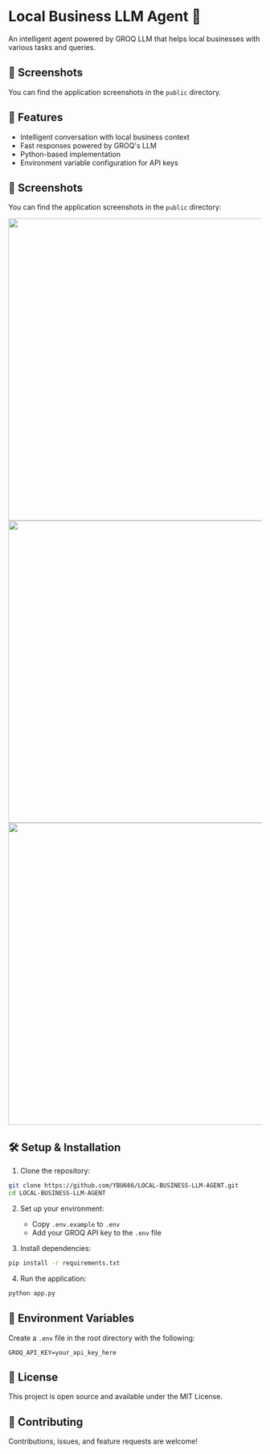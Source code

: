 # Local Business LLM Agent 🤖

An intelligent agent powered by GROQ LLM that helps local businesses with various tasks and queries.

## 📸 Screenshots

You can find the application screenshots in the `public` directory.

## 🚀 Features

- Intelligent conversation with local business context
- Fast responses powered by GROQ's LLM
- Python-based implementation
- Environment variable configuration for API keys

## 📸 Screenshots

You can find the application screenshots in the `public` directory:

<img src="public/Screenshot 2025-04-18 at 10.24.10 AM.png" width="600"/>
<br/>
<img src="public/Screenshot 2025-04-18 at 10.24.43 AM.png" width="600"/>
<br/>
<img src="public/Screenshot 2025-04-18 at 10.24.55 AM.png" width="600"/>


## 🛠️ Setup & Installation

1. Clone the repository:
```bash
git clone https://github.com/YBU666/LOCAL-BUSINESS-LLM-AGENT.git
cd LOCAL-BUSINESS-LLM-AGENT
```

2. Set up your environment:
   - Copy `.env.example` to `.env`
   - Add your GROQ API key to the `.env` file

3. Install dependencies:
```bash
pip install -r requirements.txt
```

4. Run the application:
```bash
python app.py
```

## 🔑 Environment Variables

Create a `.env` file in the root directory with the following:

```
GROQ_API_KEY=your_api_key_here
```

## 📝 License

This project is open source and available under the MIT License.

## 👥 Contributing

Contributions, issues, and feature requests are welcome! 
